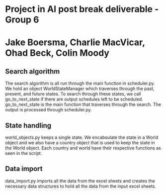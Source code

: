 # Project in AI post break deliverable - Group 6
<h1>Jake Boersma, Charlie MacVicar, Ohad Beck, Colin Moody</h1>
<h2>Search algorithm </h2>
  The search algorithm is all run through the main function in scheduler.py. We hold an object WorldStateManager which traverses through the past, present, and future states. To search through these states, we call go_to_next_state if there are output schedules left to be scheduled. go_to_next_state is the main function that traverses through the search. The output is processed through scheduler.py.
<h2>State handling</h2>
  world_objects.py keeps a single state. We encabsulate the state in a World object and we also have a country object that is used to keep the state in the World object. Each country and world have their respective functions as seen in the script.
<h2>Data import</h2>
  data_import.py imports all the data from the excel sheets and creates the necessary data structures to hold all the data from the input excel sheets.
